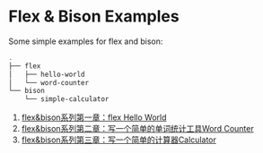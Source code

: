 # Flex & Bison Examples

Some simple examples for flex and bison:

```bash
.
├── flex
│   ├── hello-world
│   └── word-counter
└── bison
    └── simple-calculator
```

1. [flex&bison系列第一章：flex Hello World](https://blog.csdn.net/Zhanglin_Wu/article/details/126114017)
2. [flex&bison系列第二章：写一个简单的单词统计工具Word Counter](https://blog.csdn.net/Zhanglin_Wu/article/details/126377501)
3. [flex&bison系列第三章：写一个简单的计算器Calculator](https://blog.csdn.net/Zhanglin_Wu/article/details/126458436)
